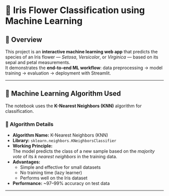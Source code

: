 # 🌸 Iris Flower Classification using Machine Learning

## 📘 Overview
This project is an **interactive machine learning web app** that predicts the species of an Iris flower — *Setosa*, *Versicolor*, or *Virginica* — based on its sepal and petal measurements.  
It demonstrates the **end-to-end ML workflow**: data preprocessing → model training → evaluation → deployment with Streamlit.

---

## 🧠 Machine Learning Algorithm Used
The notebook uses the **K-Nearest Neighbors (KNN)** algorithm for classification.

### 🔹 Algorithm Details
- **Algorithm Name:** K-Nearest Neighbors (KNN)
- **Library:** `sklearn.neighbors.KNeighborsClassifier`
- **Working Principle:**  
  The model predicts the class of a new sample based on the *majority vote* of its *k nearest neighbors* in the training data.
- **Advantages:**
  - Simple and effective for small datasets
  - No training time (lazy learner)
  - Performs well on the Iris dataset
- **Performance:** ~97–99% accuracy on test data

---
